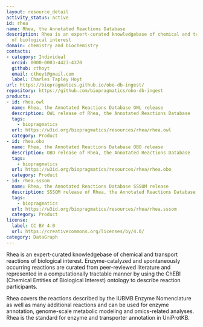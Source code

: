 ```yaml
---
layout: resource_detail
activity_status: active
id: rhea
name: Rhea, the Annotated Reactions Database
description: Rhea is an expert-curated knowledgebase of chemical and transport reactions
  of biological interest
domain: chemistry and biochemistry
contacts:
- category: Individual
  orcid: 0000-0003-4423-4370
  github: cthoyt
  email: cthoyt@gmail.com
  label: Charles Tapley Hoyt
url: https://biopragmatics.github.io/obo-db-ingest/
repository: https://github.com/biopragmatics/obo-db-ingest
products:
- id: rhea.owl
  name: Rhea, the Annotated Reactions Database OWL release
  description: OWL release of Rhea, the Annotated Reactions Database
  tags:
    - biopragmatics
  url: https://w3id.org/biopragmatics/resources/rhea/rhea.owl
  category: Product
- id: rhea.obo
  name: Rhea, the Annotated Reactions Database OBO release
  description: OBO release of Rhea, the Annotated Reactions Database
  tags:
    - biopragmatics
  url: https://w3id.org/biopragmatics/resources/rhea/rhea.obo
  category: Product
- id: rhea.sssom
  name: Rhea, the Annotated Reactions Database SSSOM release
  description: SSSOM release of Rhea, the Annotated Reactions Database
  tags:
    - biopragmatics
  url: https://w3id.org/biopragmatics/resources/rhea/rhea.sssom
  category: Product
license:
  label: CC BY 4.0
  url: https://creativecommons.org/licenses/by/4.0/
category: DataGraph
---
```


Rhea is an expert-curated knowledgebase of chemical and transport reactions of biological interest. Enzyme-catalyzed and spontaneously occurring reactions are curated from peer-reviewed literature and represented in a computationally tractable manner by using the ChEBI (Chemical Entities of Biological Interest) ontology to describe reaction participants.

Rhea covers the reactions described by the IUBMB Enzyme Nomenclature as well as many additional reactions and can be used for enzyme annotation, genome-scale metabolic modeling and omics-related analyses. Rhea is the standard for enzyme and transporter annotation in UniProtKB.
